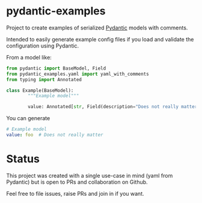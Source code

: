 # pydantic-examples

Project to create examples of serialized [Pydantic](https://docs.pydantic.dev/latest/) models with comments.

Intended to easily generate example config files if you load and validate the configuration using Pydantic.

From a model like:
```python
from pydantic import BaseModel, Field
from pydantic_examples.yaml import yaml_with_comments
from typing import Annotated

class Example(BaseModel):
        """Example model"""

        value: Annotated[str, Field(description="Does not really matter")] = "foo"
```

You can generate
```yaml
# Example model
value: foo  # Does not really matter
```

Status
======
This project was created with a single use-case in mind (yaml from Pydantic) but is open to PRs and collaboration on Github.

Feel free to file issues, raise PRs and join in if you want.
